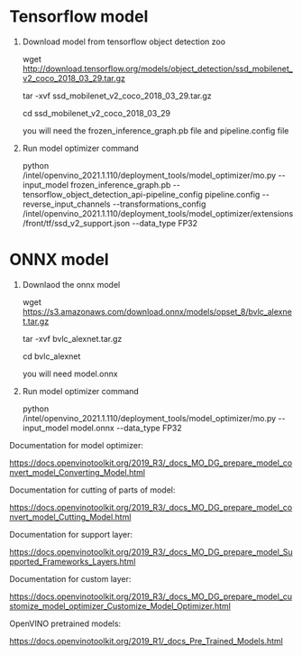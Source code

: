 # Tensorflow model
1. Download model from tensorflow object detection zoo

   wget http://download.tensorflow.org/models/object_detection/ssd_mobilenet_v2_coco_2018_03_29.tar.gz

   tar -xvf ssd_mobilenet_v2_coco_2018_03_29.tar.gz

   cd ssd_mobilenet_v2_coco_2018_03_29 
   
   you will need the frozen_inference_graph.pb file and pipeline.config file


2. Run model optimizer command

   python <PATH>/intel/openvino_2021.1.110/deployment_tools/model_optimizer/mo.py 
   --input_model frozen_inference_graph.pb 
   --tensorflow_object_detection_api-pipeline_config pipeline.config 
   --reverse_input_channels 
   --transformations_config <PATH>/intel/openvino_2021.1.110/deployment_tools/model_optimizer/extensions/front/tf/ssd_v2_support.json
   --data_type FP32


# ONNX model
1. Downlaod the onnx model

   wget https://s3.amazonaws.com/download.onnx/models/opset_8/bvlc_alexnet.tar.gz

   tar -xvf bvlc_alexnet.tar.gz

   cd bvlc_alexnet

   you will need model.onnx

2. Run model optimizer command

   python <PATH>/intel/openvino_2021.1.110/deployment_tools/model_optimizer/mo.py --input_model model.onnx --data_type FP32
   
Documentation for model optimizer:

https://docs.openvinotoolkit.org/2019_R3/_docs_MO_DG_prepare_model_convert_model_Converting_Model.html

Documentation for cutting of parts of model:

https://docs.openvinotoolkit.org/2019_R3/_docs_MO_DG_prepare_model_convert_model_Cutting_Model.html

Documentation for support layer:

https://docs.openvinotoolkit.org/2019_R3/_docs_MO_DG_prepare_model_Supported_Frameworks_Layers.html

Documentation for custom layer:

https://docs.openvinotoolkit.org/2019_R3/_docs_MO_DG_prepare_model_customize_model_optimizer_Customize_Model_Optimizer.html

OpenVINO pretrained models:

https://docs.openvinotoolkit.org/2019_R1/_docs_Pre_Trained_Models.html
